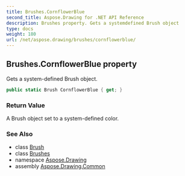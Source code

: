 ```yaml
---
title: Brushes.CornflowerBlue
second_title: Aspose.Drawing for .NET API Reference
description: Brushes property. Gets a systemdefined Brush object
type: docs
weight: 180
url: /net/aspose.drawing/brushes/cornflowerblue/
---
```

## Brushes.CornflowerBlue property

Gets a system-defined Brush object.

```csharp
public static Brush CornflowerBlue { get; }
```

### Return Value

A Brush object set to a system-defined color.

### See Also

* class [Brush](../../brush/)
* class [Brushes](../)
* namespace [Aspose.Drawing](../../brushes/)
* assembly [Aspose.Drawing.Common](../../../)


